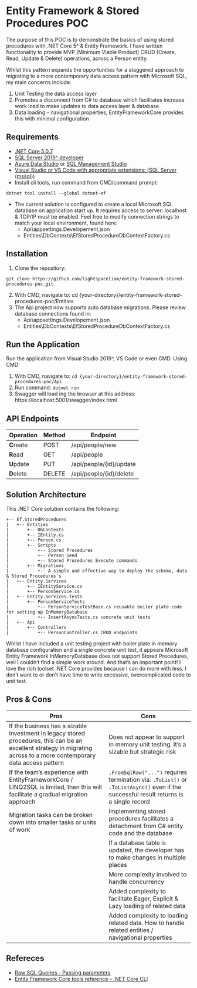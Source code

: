 # Entity Framework & Stored Procedures POC

The purpose of this POC is to demonstrate the basics of using stored procedures with .NET Core 5^ & Entity Framework. I have written functionality to provide MVP (Minimum Viable Product) CRUD (Create, Read, Update & Delete) operations, across a Person entity.

Whilst this pattern expands the opportunities for a staggered approach to migrating to a more contemporary data access pattern with Microsoft SQL, my main concerns include:

1. Unit Testing the data access layer
2. Promotes a disconnect from C# to database which facilitates increase work load to make updates to data access layer & database
3. Data loading - navigational properties, EntityFrameworkCore provides this with minimal configuration

## Requirements

- [.NET Core 5.0.7](https://dotnet.microsoft.com/download)
- [SQL Server 2019^ developer](https://www.microsoft.com/en-au/sql-server/sql-server-downloads)
- [Azure Data Studio](https://docs.microsoft.com/en-us/sql/azure-data-studio/download-azure-data-studio?view=sql-server-ver15) or [SQL Management Studio](https://docs.microsoft.com/en-us/sql/ssms/download-sql-server-management-studio-ssms?view=sql-server-ver15)
- [Visual Studio or VS Code with appropriate extensions: (SQL Server (mssql))](https://visualstudio.microsoft.com/downloads/)
- Install cli tools, run command from CMD/command prompt:

```cli
dotnet tool install --global dotnet-ef
```

- The current solution is configured to create a local Microsoft SQL database on application start up. It requires access to server: localhost & TCP/IP must be enabled. Feel free to modify connection strings to match your local environment, found here:
    - Api\appsettings.Developement.json
    - Entities\DbContexts\EfStoredProcedureDbContextFactory.cs

## Installation

1. Clone the repository:

```git
git clone https://github.com/lightspaceliam/entity-framework-stored-procedures-poc.git
```

2. With CMD, navigate to: cd {your-directory}/entity-framework-stored-procedures-poc/Entities
3. The Api project now supports auto database migrations. Please review database connections found in:
    - Api\appsettings.Developement.json
    - Entities\DbContexts\EfStoredProcedureDbContextFactory.cs

## Run the Application

Run the application from Visual Studio 2019^, VS Code or even CMD.
Using CMD:
1. With CMD, navigate to: ```cd {your-directory}/entity-framework-stored-procedures-poc/Api```
2. Run command: ```dotnet run```
3. Swagger will load ing the browser at this address: https://localhost:5001/swagger/index.html

## API Endpoints

| Operation | Method | Endpoint |
| --- | --- | --- | 
| **C**reate | POST | /api/people/new
| **R**ead | GET | /api/people
| **U**pdate | PUT | /api​/people​/{id}​/update
| **D**elete | DELETE | /api/people/{id}/delete

## Solution Architecture

This .NET Core solution contains the following:

```
+-- Ef.StoredProcedures
|   +-- Entities
|       +-- DbContexts
|       +-- IEntity.cs
|       +-- Person.cs
|       +-- Scripts
|           +-- Stored Procedures
|           +-- Person Seed
|           +-- Stored Procedures Execute commands
|       +-- Migrations
|           +-- A simple and effective way to deploy the schema, data & Stored Procedures's
|   +-- Entity.Services
|       +-- IEntityService.cs
|       +-- PersonService.cs
|   +-- Entity.Services.Tests
|       +-- PersonServiceTests
|           +-- PersonServiceTestBase.cs reusable boiler plate code for setting up InMemoryDatabase
|           +-- InsertAsyncTests.cs concrete unit tests
|   +-- Api
|       +-- Controllers
|           +-- PersonController.cs CRUD endpoints
```

Whilst I have included a unit testing project with boiler plate in memory database configuration and a single concrete unit test, it appears Microsoft Entity Framework InMemoryDatabase does not support Stored Procedures, well I couldn’t find a simple work around. And that’s an important point! I love the rich toolset .NET Core provides because I can do more with less. I don’t want to or don’t have time to write excessive, overcomplicated code to unit test.

## Pros & Cons

| Pros | Cons |
| --- | --- |
| If the business has a sizable investment in legacy stored procedures, this can be an excellent strategy in migrating across to a more contemporary data access pattern | Does not appear to support in memory unit testing. It’s a sizable but strategic risk
| If the team’s experience with EntityFrameworkCore / LINQ2SQL is limited, then this will facilitate a gradual migration approach | ```.FromSqlRaw("...")``` requires termination via: ```.ToList()``` or ```.ToListAsync()``` even if the successful result returns is a single record
| Migration tasks can be broken down into smaller tasks or units of work | Implementing stored procedures facilitates a detachment from C# entity code and the database
|| If a database table is updated, the developer has to make changes in multiple places
|| More complexity involved to handle concurrency
|| Added complexity to facilitate Eager, Explicit & Lazy loading of related data
|| Added complexity to loading related data. How to handle related entities / navigational properties

## Refereces

- [Raw SQL Queries - Passing parameters](https://docs.microsoft.com/en-us/ef/core/querying/raw-sql#passing-parameters)
- [Entity Framework Core tools reference - .NET Core CLI](https://docs.microsoft.com/en-us/ef/core/cli/dotnet)